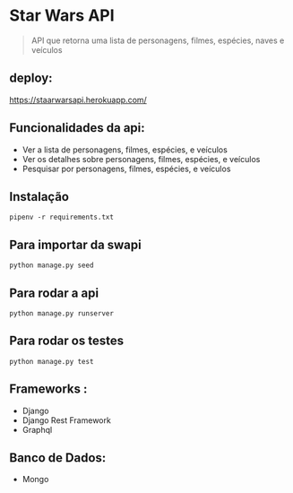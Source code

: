 # Star Wars API
> API que retorna uma lista de personagens, filmes, espécies, naves e veículos


## deploy:
https://staarwarsapi.herokuapp.com/

## Funcionalidades da api:
* Ver a lista de personagens, filmes, espécies, e veículos
* Ver os detalhes sobre personagens, filmes, espécies, e veículos
* Pesquisar por personagens, filmes, espécies, e veículos


## Instalação 

```
pipenv -r requirements.txt
```
## Para importar da swapi
```
python manage.py seed
```

## Para rodar a api
```
python manage.py runserver
```
## Para rodar os testes
```
python manage.py test
```
## Frameworks :
* Django  
* Django Rest Framework
* Graphql
  
## Banco de Dados:
* Mongo
